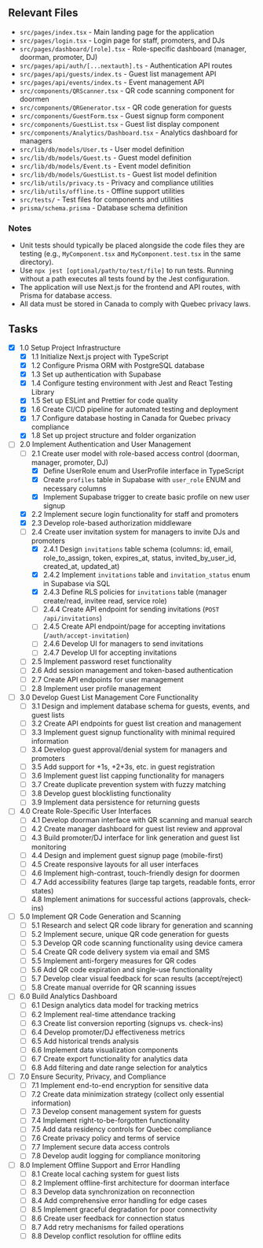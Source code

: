 ## Relevant Files

- `src/pages/index.tsx` - Main landing page for the application
- `src/pages/login.tsx` - Login page for staff, promoters, and DJs
- `src/pages/dashboard/[role].tsx` - Role-specific dashboard (manager, doorman, promoter, DJ)
- `src/pages/api/auth/[...nextauth].ts` - Authentication API routes
- `src/pages/api/guests/index.ts` - Guest list management API
- `src/pages/api/events/index.ts` - Event management API
- `src/components/QRScanner.tsx` - QR code scanning component for doormen
- `src/components/QRGenerator.tsx` - QR code generation for guests
- `src/components/GuestForm.tsx` - Guest signup form component
- `src/components/GuestList.tsx` - Guest list display component
- `src/components/Analytics/Dashboard.tsx` - Analytics dashboard for managers
- `src/lib/db/models/User.ts` - User model definition
- `src/lib/db/models/Guest.ts` - Guest model definition
- `src/lib/db/models/Event.ts` - Event model definition
- `src/lib/db/models/GuestList.ts` - Guest list model definition
- `src/lib/utils/privacy.ts` - Privacy and compliance utilities
- `src/lib/utils/offline.ts` - Offline support utilities
- `src/tests/` - Test files for components and utilities
- `prisma/schema.prisma` - Database schema definition

### Notes

- Unit tests should typically be placed alongside the code files they are testing (e.g., `MyComponent.tsx` and `MyComponent.test.tsx` in the same directory).
- Use `npx jest [optional/path/to/test/file]` to run tests. Running without a path executes all tests found by the Jest configuration.
- The application will use Next.js for the frontend and API routes, with Prisma for database access.
- All data must be stored in Canada to comply with Quebec privacy laws.

## Tasks

- [x] 1.0 Setup Project Infrastructure
  - [x] 1.1 Initialize Next.js project with TypeScript
  - [x] 1.2 Configure Prisma ORM with PostgreSQL database
  - [x] 1.3 Set up authentication with Supabase
  - [x] 1.4 Configure testing environment with Jest and React Testing Library
  - [x] 1.5 Set up ESLint and Prettier for code quality
  - [x] 1.6 Create CI/CD pipeline for automated testing and deployment
  - [x] 1.7 Configure database hosting in Canada for Quebec privacy compliance
  - [x] 1.8 Set up project structure and folder organization

- [ ] 2.0 Implement Authentication and User Management
  - [ ] 2.1 Create user model with role-based access control (doorman, manager, promoter, DJ)
    - [x] Define UserRole enum and UserProfile interface in TypeScript
    - [x] Create `profiles` table in Supabase with `user_role` ENUM and necessary columns
    - [x] Implement Supabase trigger to create basic profile on new user signup
  - [x] 2.2 Implement secure login functionality for staff and promoters
  - [x] 2.3 Develop role-based authorization middleware
  - [ ] 2.4 Create user invitation system for managers to invite DJs and promoters
    - [x] 2.4.1 Design `invitations` table schema (columns: id, email, role_to_assign, token, expires_at, status, invited_by_user_id, created_at, updated_at)
    - [x] 2.4.2 Implement `invitations` table and `invitation_status` enum in Supabase via SQL
    - [x] 2.4.3 Define RLS policies for `invitations` table (manager create/read, invitee read, service role)
    - [ ] 2.4.4 Create API endpoint for sending invitations (`POST /api/invitations`)
    - [ ] 2.4.5 Create API endpoint/page for accepting invitations (`/auth/accept-invitation`)
    - [ ] 2.4.6 Develop UI for managers to send invitations
    - [ ] 2.4.7 Develop UI for accepting invitations
  - [ ] 2.5 Implement password reset functionality
  - [ ] 2.6 Add session management and token-based authentication
  - [ ] 2.7 Create API endpoints for user management
  - [ ] 2.8 Implement user profile management

- [ ] 3.0 Develop Guest List Management Core Functionality
  - [ ] 3.1 Design and implement database schema for guests, events, and guest lists
  - [ ] 3.2 Create API endpoints for guest list creation and management
  - [ ] 3.3 Implement guest signup functionality with minimal required information
  - [ ] 3.4 Develop guest approval/denial system for managers and promoters
  - [ ] 3.5 Add support for +1s, +2+3s, etc. in guest registration
  - [ ] 3.6 Implement guest list capping functionality for managers
  - [ ] 3.7 Create duplicate prevention system with fuzzy matching
  - [ ] 3.8 Develop guest blocklisting functionality
  - [ ] 3.9 Implement data persistence for returning guests

- [ ] 4.0 Create Role-Specific User Interfaces
  - [ ] 4.1 Develop doorman interface with QR scanning and manual search
  - [ ] 4.2 Create manager dashboard for guest list review and approval
  - [ ] 4.3 Build promoter/DJ interface for link generation and guest list monitoring
  - [ ] 4.4 Design and implement guest signup page (mobile-first)
  - [ ] 4.5 Create responsive layouts for all user interfaces
  - [ ] 4.6 Implement high-contrast, touch-friendly design for doormen
  - [ ] 4.7 Add accessibility features (large tap targets, readable fonts, error states)
  - [ ] 4.8 Implement animations for successful actions (approvals, check-ins)

- [ ] 5.0 Implement QR Code Generation and Scanning
  - [ ] 5.1 Research and select QR code library for generation and scanning
  - [ ] 5.2 Implement secure, unique QR code generation for guests
  - [ ] 5.3 Develop QR code scanning functionality using device camera
  - [ ] 5.4 Create QR code delivery system via email and SMS
  - [ ] 5.5 Implement anti-forgery measures for QR codes
  - [ ] 5.6 Add QR code expiration and single-use functionality
  - [ ] 5.7 Develop clear visual feedback for scan results (accept/reject)
  - [ ] 5.8 Create manual override for QR scanning issues

- [ ] 6.0 Build Analytics Dashboard
  - [ ] 6.1 Design analytics data model for tracking metrics
  - [ ] 6.2 Implement real-time attendance tracking
  - [ ] 6.3 Create list conversion reporting (signups vs. check-ins)
  - [ ] 6.4 Develop promoter/DJ effectiveness metrics
  - [ ] 6.5 Add historical trends analysis
  - [ ] 6.6 Implement data visualization components
  - [ ] 6.7 Create export functionality for analytics data
  - [ ] 6.8 Add filtering and date range selection for analytics

- [ ] 7.0 Ensure Security, Privacy, and Compliance
  - [ ] 7.1 Implement end-to-end encryption for sensitive data
  - [ ] 7.2 Create data minimization strategy (collect only essential information)
  - [ ] 7.3 Develop consent management system for guests
  - [ ] 7.4 Implement right-to-be-forgotten functionality
  - [ ] 7.5 Add data residency controls for Quebec compliance
  - [ ] 7.6 Create privacy policy and terms of service
  - [ ] 7.7 Implement secure data access controls
  - [ ] 7.8 Develop audit logging for compliance monitoring

- [ ] 8.0 Implement Offline Support and Error Handling
  - [ ] 8.1 Create local caching system for guest lists
  - [ ] 8.2 Implement offline-first architecture for doorman interface
  - [ ] 8.3 Develop data synchronization on reconnection
  - [ ] 8.4 Add comprehensive error handling for edge cases
  - [ ] 8.5 Implement graceful degradation for poor connectivity
  - [ ] 8.6 Create user feedback for connection status
  - [ ] 8.7 Add retry mechanisms for failed operations
  - [ ] 8.8 Develop conflict resolution for offline edits
